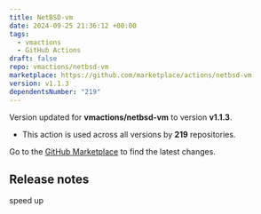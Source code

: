 ```yaml
---
title: NetBSD-vm
date: 2024-09-25 21:36:12 +00:00
tags:
  - vmactions
  - GitHub Actions
draft: false
repo: vmactions/netbsd-vm
marketplace: https://github.com/marketplace/actions/netbsd-vm
version: v1.1.3
dependentsNumber: "219"
---
```



Version updated for **vmactions/netbsd-vm** to version **v1.1.3**.
- This action is used across all versions by **219** repositories.

Go to the [GitHub Marketplace](https://github.com/marketplace/actions/netbsd-vm) to find the latest changes.

## Release notes

speed up
